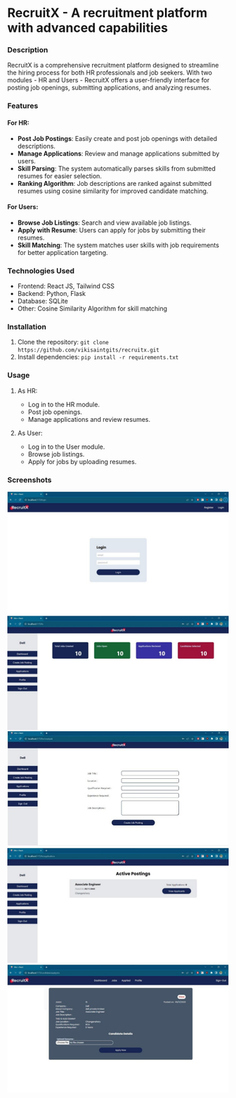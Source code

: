 # RecruitX - A recruitment platform with advanced capabilities

### Description
RecruitX is a comprehensive recruitment platform designed to streamline the hiring process for both HR professionals and job seekers. With two modules - HR and Users - RecruitX offers a user-friendly interface for posting job openings, submitting applications, and analyzing resumes.

### Features

#### For HR:
- **Post Job Postings**: Easily create and post job openings with detailed descriptions.
- **Manage Applications**: Review and manage applications submitted by users.
- **Skill Parsing**: The system automatically parses skills from submitted resumes for easier selection.
- **Ranking Algorithm**: Job descriptions are ranked against submitted resumes using cosine similarity for improved candidate matching.

#### For Users:
- **Browse Job Listings**: Search and view available job listings.
- **Apply with Resume**: Users can apply for jobs by submitting their resumes.
- **Skill Matching**: The system matches user skills with job requirements for better application targeting.

### Technologies Used
- Frontend: React JS, Tailwind CSS
- Backend: Python, Flask
- Database: SQLite
- Other: Cosine Similarity Algorithm for skill matching

### Installation
1. Clone the repository: `git clone https://github.com/vikisaintgits/recruitx.git`
2. Install dependencies: `pip install -r requirements.txt`


### Usage
1. As HR:
   - Log in to the HR module.
   - Post job openings.
   - Manage applications and review resumes.
   
2. As User:
   - Log in to the User module.
   - Browse job listings.
   - Apply for jobs by uploading resumes.

### Screenshots
![Image](https://raw.githubusercontent.com/vikisaintgits/recruit-x/main/recruitx/screenshots/login.jpg)
![Image](https://raw.githubusercontent.com/vikisaintgits/recruit-x/main/recruitx/screenshots/hr_dash.jpg)
![Image](https://raw.githubusercontent.com/vikisaintgits/recruit-x/main/recruitx/screenshots/create_post.jpg)
![Image](https://raw.githubusercontent.com/vikisaintgits/recruit-x/main/recruitx/screenshots/active_post.jpg)
![Image](https://raw.githubusercontent.com/vikisaintgits/recruit-x/main/recruitx/screenshots/apply.jpg)

